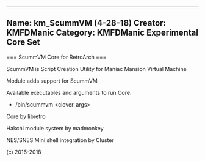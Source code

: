 -----------------------
Name: km_ScummVM (4-28-18)
Creator: KMFDManic
Category: KMFDManic Experimental Core Set
-----------------------
=== ScummVM Core for RetroArch ===

ScummVM is Script Creation Utility for Maniac Mansion Virtual Machine

Module adds support for ScummVM 

Available executables and arguments to run Core:
- /bin/scummvm <rom> <clover_args>

Core by libretro

Hakchi module system by madmonkey

NES/SNES Mini shell integration by Cluster

(c) 2016-2018

